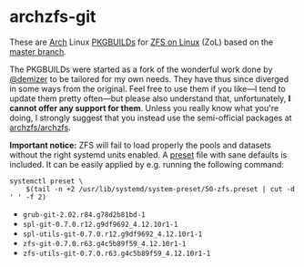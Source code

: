 # archzfs-git

These are [Arch](https://www.archlinux.org/) Linux [PKGBUILDs](https://wiki.archlinux.org/index.php/PKGBUILD) for [ZFS on Linux](http://zfsonlinux.org/) (ZoL) based on the [master branch](https://github.com/zfsonlinux/zfs).

The PKGBUILDs were started as a fork of the wonderful work done by [@demizer](https://github.com/demizer) to be tailored for my own needs. They have thus since diverged in some ways from the original. Feel free to use them if you like—I tend to update them pretty often—but please also understand that, unfortunately, **I cannot offer any support for them**. Unless you really know what you're doing, I strongly suggest that you instead use the semi-official packages at [archzfs/archzfs](https://github.com/archzfs/archzfs).

**Important notice:** ZFS will fail to load properly the pools and datasets without the right systemd units enabled. A [preset](https://www.freedesktop.org/software/systemd/man/systemd.preset.html) file with sane defaults is included. It can be easily applied by e.g. running the following command:

``` shell-script
systemctl preset \
    $(tail -n +2 /usr/lib/systemd/system-preset/50-zfs.preset | cut -d ' ' -f 2)
```
* `grub-git-2.02.r84.g78d2b81bd-1`
* `spl-git-0.7.0.r12.g9df9692_4.12.10r1-1`
* `spl-utils-git-0.7.0.r12.g9df9692_4.12.10r1-1`
* `zfs-git-0.7.0.r63.g4c5b89f59_4.12.10r1-1`
* `zfs-utils-git-0.7.0.r63.g4c5b89f59_4.12.10r1-1`
